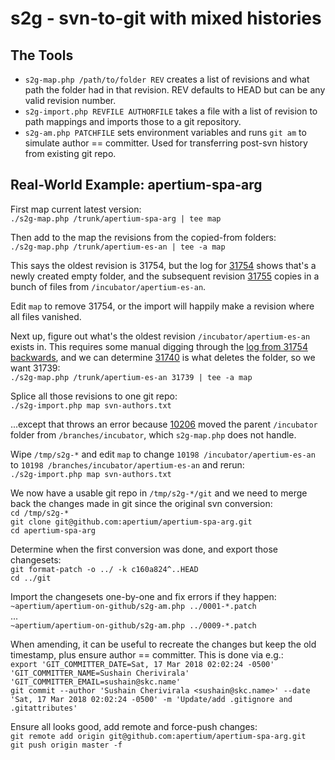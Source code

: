 # s2g - svn-to-git with mixed histories

## The Tools
- `s2g-map.php /path/to/folder REV` creates a list of revisions and what path the folder had in that revision. REV defaults to HEAD but can be any valid revision number.
- `s2g-import.php REVFILE AUTHORFILE` takes a file with a list of revision to path mappings and imports those to a git repository.
- `s2g-am.php PATCHFILE` sets environment variables and runs `git am` to simulate author == committer. Used for transferring post-svn history from existing git repo.

## Real-World Example: apertium-spa-arg
First map current latest version:<br>
`./s2g-map.php /trunk/apertium-spa-arg | tee map`

Then add to the map the revisions from the copied-from folders:<br>
`./s2g-map.php /trunk/apertium-es-an | tee -a map`

This says the oldest revision is 31754, but the log for [31754](https://apertium.projectjj.com/trac/changeset/31754/) shows that's a newly created empty folder, and the subsequent revision [31755](https://apertium.projectjj.com/trac/changeset/31755/) copies in a bunch of files from `/incubator/apertium-es-an`.

Edit `map` to remove 31754, or the import will happily make a revision where all files vanished.

Next up, figure out what's the oldest revision `/incubator/apertium-es-an` exists in. This requires some manual digging through the [log from 31754 backwards](https://apertium.projectjj.com/trac/log/?rev=31754), and we can determine [31740](https://apertium.projectjj.com/trac/changeset/31740/) is what deletes the folder, so we want 31739:<br>
`./s2g-map.php /trunk/apertium-es-an 31739 | tee -a map`

Splice all those revisions to one git repo:<br>
`./s2g-import.php map svn-authors.txt`

...except that throws an error because [10206](https://apertium.projectjj.com/trac/changeset/10206/) moved the parent `/incubator` folder from `/branches/incubator`, which `s2g-map.php` does not handle.

Wipe `/tmp/s2g-*` and edit `map` to change `10198 /incubator/apertium-es-an` to `10198 /branches/incubator/apertium-es-an` and rerun:<br>
`./s2g-import.php map svn-authors.txt`

We now have a usable git repo in `/tmp/s2g-*/git` and we need to merge back the changes made in git since the original svn conversion:<br>
`cd /tmp/s2g-*`<br>
`git clone git@github.com:apertium/apertium-spa-arg.git`<br>
`cd apertium-spa-arg`

Determine when the first conversion was done, and export those changesets:<br>
`git format-patch -o ../ -k c160a824^..HEAD`<br>
`cd ../git`

Import the changesets one-by-one and fix errors if they happen:<br>
`~apertium/apertium-on-github/s2g-am.php ../0001-*.patch`<br>
...<br>
`~apertium/apertium-on-github/s2g-am.php ../0009-*.patch`

When amending, it can be useful to recreate the changes but keep the old timestamp, plus ensure author == committer. This is done via e.g.:<br>
`export 'GIT_COMMITTER_DATE=Sat, 17 Mar 2018 02:02:24 -0500' 'GIT_COMMITTER_NAME=Sushain Cherivirala' 'GIT_COMMITTER_EMAIL=sushain@skc.name'`<br>
`git commit --author 'Sushain Cherivirala <sushain@skc.name>' --date 'Sat, 17 Mar 2018 02:02:24 -0500' -m 'Update/add .gitignore and .gitattributes'`

Ensure all looks good, add remote and force-push changes:<br>
`git remote add origin git@github.com:apertium/apertium-spa-arg.git`<br>
`git push origin master -f`
